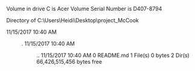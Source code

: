  Volume in drive C is Acer
 Volume Serial Number is D407-8794

 Directory of C:\Users\Heidi\Desktop\project_McCook

11/15/2017  10:40 AM    <DIR>          .
11/15/2017  10:40 AM    <DIR>          ..
11/15/2017  10:40 AM                 0 README.md
               1 File(s)              0 bytes
               2 Dir(s)  66,426,515,456 bytes free
